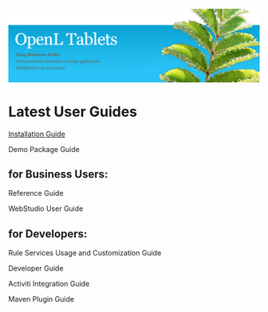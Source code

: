 ![](OpenLHome.png)

# Latest User Guides


[Installation Guide](installation_guide.md)

Demo Package Guide

## for Business Users:

Reference Guide

WebStudio User Guide

## for Developers:

Rule Services Usage and Customization Guide

Developer Guide

Activiti Integration Guide

Maven Plugin Guide

